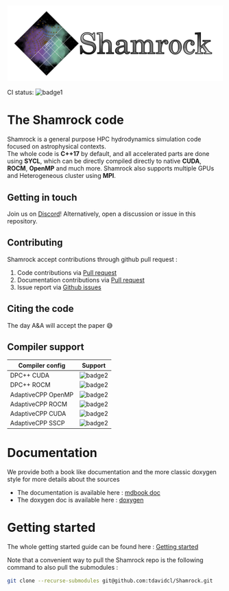 <picture>
   <source media="(prefers-color-scheme: dark)" srcset="doc/shamrock-doc/src/images/no_background_nocolor.png"  width="600">
   <img alt="text" src="doc/logosham_white.png" width="600">
 </picture>
 
CI status: ![badge1](https://github.com/tdavidcl/Shamrock/actions/workflows/main.yml/badge.svg?branch=main)  

# The Shamrock code

Shamrock is a general purpose HPC hydrodynamics simulation code focused on astrophysical contexts.  
The whole code is **C++17** by default, and all accelerated parts are done using **SYCL**, 
which can be directly compiled directly to native **CUDA**, **ROCM**, **OpenMP** and much more.
Shamrock also supports multiple GPUs and Heterogeneous cluster using **MPI**.

## Getting in touch

Join us on [Discord](https://discord.gg/Q69s5buyr5)! Alternatively, open a discussion or issue in this repository.

## Contributing

Shamrock accept contributions through github pull request :
1. Code contributions via [Pull request](https://github.com/tdavidcl/Shamrock/compare)
1. Documentation contributions via [Pull request](https://github.com/tdavidcl/Shamrock/compare)
3. Issue report via [Github issues](https://github.com/tdavidcl/Shamrock/issues/new/choose)


## Citing the code

The day A&A will accept the paper 😅



## Compiler support

Compiler config | Support 
---|---
DPC++ CUDA | ![badge2](https://badgen.net/static/DPC++%2FCUDA/yes/green)  
DPC++ ROCM | ![badge2](https://badgen.net/static/DPC++%2FHIP:ROCM/yes/green)  
AdaptiveCPP OpenMP | ![badge2](https://badgen.net/static/ACPP%2FOpenMP/yes/green)  
AdaptiveCPP ROCM | ![badge2](https://badgen.net/static/ACPP%2FROCM/yes/green)  
AdaptiveCPP CUDA | ![badge2](https://badgen.net/static/ACPP%2FCUDA/yes/green)  
AdaptiveCPP SSCP | ![badge2](https://badgen.net/static/ACPP%2FSSCP/yes/green)  



# Documentation

We provide both a book like documentation and the more classic doxygen style for more details about the sources
 - The documentation is available here : [mdbook doc](https://tdavidcl.github.io/Shamrock/mdbook/index.html)
 - The doxygen doc is available here : [doxygen](https://tdavidcl.github.io/Shamrock/doxygen/index.html)

# Getting started

The whole getting started guide can be found here : [Getting started](https://tdavidcl.github.io/Shamrock/mdbook/usermanual/quickstart.html)

Note that a convenient way to pull the Shamrock repo is the following command to also pull the submodules :
```bash
git clone --recurse-submodules git@github.com:tdavidcl/Shamrock.git
```
